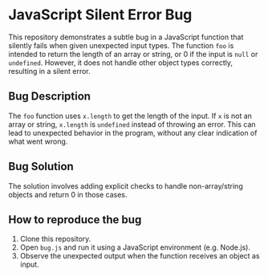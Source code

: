 # JavaScript Silent Error Bug

This repository demonstrates a subtle bug in a JavaScript function that silently fails when given unexpected input types. The function `foo` is intended to return the length of an array or string, or 0 if the input is `null` or `undefined`. However, it does not handle other object types correctly, resulting in a silent error.

## Bug Description

The `foo` function uses `x.length` to get the length of the input. If `x` is not an array or string, `x.length` is `undefined` instead of throwing an error.  This can lead to unexpected behavior in the program, without any clear indication of what went wrong.

## Bug Solution

The solution involves adding explicit checks to handle non-array/string objects and return 0 in those cases.

## How to reproduce the bug

1. Clone this repository.
2. Open `bug.js` and run it using a JavaScript environment (e.g. Node.js).
3. Observe the unexpected output when the function receives an object as input.